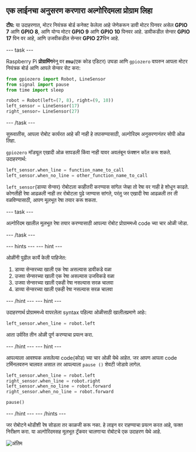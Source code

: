 ## एक लाईनचा अनुसरण करणारा अल्गोरिदमला प्रोग्राम लिहा

**टीप:** या उदाहरणात, मोटर नियंत्रक बोर्ड कनेक्ट केलेला आहे जेणेकरून डावी मोटर पिनवर असेल **GPIO 7** आणि **GPIO 8**, आणि योग्य मोटर **GPIO 9** आणि **GPIO 10** पिनवर आहे. डावीकडील सेन्सर **GPIO 17** पिन वर आहे, आणि उजवीकडील सेन्सर **GPIO 27**पिन आहे.

\--- task \---

Raspberry Pi **प्रोग्रामिंग**मेनू वर **mu**(एक कोड एडिटर) उघडा आणि `gpiozero` वापरुन आपला मोटर नियंत्रक बोर्ड आणि आपले सेन्सर सेट करा:

```python
from gpiozero import Robot, LineSensor
from signal import pause
from time import sleep

robot = Robot(left=(7, 8), right=(9, 10)) 
left_sensor = LineSensor(17)
right_sensor= LineSensor(27)
```

\--- /task \---

सुरूवातीस, आपला रोबोट कार्यरत आहे की नाही हे तपासण्यासाठी, अल्गोरिदम अनुसरणानंतर सोपी ओळ लिहा.

`gpiozero` मॉड्यूल एखादी ओळ सापडली किंवा नाही यावर अवलंबून फंक्शन कॉल करू शकते. उदाहरणार्थ:

```python
left_sensor.when_line = function_name_to_call
left_sensor.when_no_line = other_function_name_to_call
```

`left_sensor`(डाव्या सेन्सर) रोबोटला काहीतरी करण्यास सांगेल जेव्हा तो रेषा वर नाही हे शोधून काढते. कोणतीही रेषा आढळली नाही तर रोबोटला पुढे जाण्यास सांगते, परंतु जर एखादी रेषा आढळली तर ती वळविण्यासाठी, आपण मूलभूत रेषा तयार करू शकता.

\--- task \---

अल्गोरिदम खालील मूलभूत रेषा तयार करण्यासाठी आपल्या रोबोट प्रोग्राममध्ये code च्या चार ओळी जोडा.

\--- /task \---

\--- hints \--- \--- hint \---

ओळींनी पुढील कार्ये केली पाहिजेत:

1. डाव्या सेन्सरच्या खाली एक रेषा असल्यास डावीकडे वळा
2. उजवा सेन्सरच्या खाली एक रेषा असल्यास उजविकडे वळा
3. उजवा सेन्सरच्या खाली एकही रेषा नसल्यास सरळ चालवा
4. डाव्या सेन्सरच्या खाली एकही रेषा नसल्यास सरळ चालवा

\--- /hint \--- \--- hint \---

उदाहरणार्थ प्रोग्राममध्ये वापरलेला syntax पहिल्या ओळीसाठी खालीलप्रमाणे आहेः:

```python
left_sensor.when_line = robot.left
```

आता उर्वरित तीन ओळी पूर्ण करण्याचा प्रयत्न करा.

\--- /hint \--- \--- hint \---

आपल्याला आवश्यक असलेल्या code(कोड) च्या चार ओळी येथे आहेत. जर आपण आपला code टर्मिनलवरुन चालवत असाल तर आपल्याला `pause ()` शेवटी जोडावे लागेल.

```python
left_sensor.when_line = robot.left
right_sensor.when_line = robot.right
left_sensor.when_no_line = robot.forward
right_sensor.when_no_line = robot.forward

pause()
```

\--- /hint \--- \--- /hints \---

जर रोबोटने थोडीशी रेष सोडला तर काळजी करू नका. हे लाइन वर राहण्याचा प्रयत्न करत आहे, फक्त निरीक्षण करा. या अल्गोरिदमसह मूलभूत ट्रॅकवर चालणार्‍या रोबोटचे एक उदाहरण येथे आहे.

![अंतिम](images/final.gif)